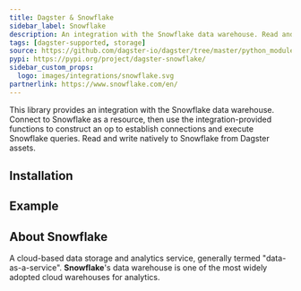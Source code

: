 ```yaml
---
title: Dagster & Snowflake
sidebar_label: Snowflake
description: An integration with the Snowflake data warehouse. Read and write natively to Snowflake from Software Defined Assets.
tags: [dagster-supported, storage]
source: https://github.com/dagster-io/dagster/tree/master/python_modules/libraries/dagster-snowflake
pypi: https://pypi.org/project/dagster-snowflake/
sidebar_custom_props:
  logo: images/integrations/snowflake.svg
partnerlink: https://www.snowflake.com/en/
---
```


This library provides an integration with the Snowflake data warehouse. Connect to Snowflake as a resource, then use the integration-provided functions to construct an op to establish connections and execute Snowflake queries. Read and write natively to Snowflake from Dagster assets.

## Installation

<PackageInstallInstructions packageName="dagster-snowflake" />

## Example

<CodeExample path="docs_snippets/docs_snippets/integrations/snowflake.py" language="python" />

## About Snowflake

A cloud-based data storage and analytics service, generally termed "data-as-a-service". **Snowflake**'s data warehouse is one of the most widely adopted cloud warehouses for analytics.
